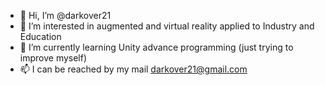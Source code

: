 - 👋 Hi, I’m @darkover21
- 👀 I’m interested in augmented and virtual reality applied to Industry and Education
- 🌱 I’m currently learning Unity advance programming (just trying to improve myself)
- 📫 I can be reached by my mail darkover21@gmail.com

<!---
darkover21/darkover21 is a ✨ special ✨ repository because its `README.md` (this file) appears on your GitHub profile.
You can click the Preview link to take a look at your changes.
--->

